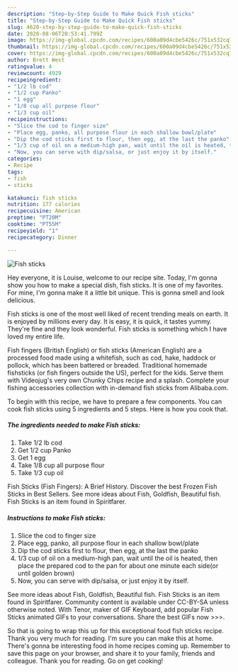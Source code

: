 ```yaml
---
description: "Step-by-Step Guide to Make Quick Fish sticks"
title: "Step-by-Step Guide to Make Quick Fish sticks"
slug: 4620-step-by-step-guide-to-make-quick-fish-sticks
date: 2020-08-06T20:53:41.799Z
image: https://img-global.cpcdn.com/recipes/600a09d4cbe5426c/751x532cq70/fish-sticks-recipe-main-photo.jpg
thumbnail: https://img-global.cpcdn.com/recipes/600a09d4cbe5426c/751x532cq70/fish-sticks-recipe-main-photo.jpg
cover: https://img-global.cpcdn.com/recipes/600a09d4cbe5426c/751x532cq70/fish-sticks-recipe-main-photo.jpg
author: Brett West
ratingvalue: 4
reviewcount: 4929
recipeingredient:
- "1/2 lb cod"
- "1/2 cup Panko"
- "1 egg"
- "1/8 cup all purpose flour"
- "1/3 cup oil"
recipeinstructions:
- "Slice the cod to finger size"
- "Place egg, panko, all purpose flour in each shallow bowl/plate"
- "Dip the cod sticks first to flour, then egg, at the last the panko"
- "1/3 cup of oil on a medium-high pan, wait until the oil is heated, then place the prepared cod to the pan for about one minute each side(or until golden brown)"
- "Now, you can serve with dip/salsa, or just enjoy it by itself."
categories:
- Recipe
tags:
- fish
- sticks

katakunci: fish sticks 
nutrition: 177 calories
recipecuisine: American
preptime: "PT20M"
cooktime: "PT55M"
recipeyield: "1"
recipecategory: Dinner

---
```



![Fish sticks](https://img-global.cpcdn.com/recipes/600a09d4cbe5426c/751x532cq70/fish-sticks-recipe-main-photo.jpg)

Hey everyone, it is Louise, welcome to our recipe site. Today, I'm gonna show you how to make a special dish, fish sticks. It is one of my favorites. For mine, I'm gonna make it a little bit unique. This is gonna smell and look delicious.

Fish sticks is one of the most well liked of recent trending meals on earth. It is enjoyed by millions every day. It is easy, it is quick, it tastes yummy. They're fine and they look wonderful. Fish sticks is something which I have loved my entire life.

Fish fingers (British English) or fish sticks (American English) are a processed food made using a whitefish, such as cod, hake, haddock or pollock, which has been battered or breaded. Traditional homemade fishsticks (or fish fingers outside the US), perfect for the kids. Serve them with Videojug&#39;s very own Chunky Chips recipe and a splash. Complete your fishing accessories collection with in-demand fish sticks from Alibaba.com.


To begin with this recipe, we have to prepare a few components. You can cook fish sticks using 5 ingredients and 5 steps. Here is how you cook that.

<!--inarticleads1-->

##### The ingredients needed to make Fish sticks:

1. Take 1/2 lb cod
1. Get 1/2 cup Panko
1. Get 1 egg
1. Take 1/8 cup all purpose flour
1. Take 1/3 cup oil


Fish Sticks (Fish Fingers): A Brief History. Discover the best Frozen Fish Sticks in Best Sellers. See more ideas about Fish, Goldfish, Beautiful fish. Fish Sticks is an item found in Spiritfarer. 

<!--inarticleads2-->

##### Instructions to make Fish sticks:

1. Slice the cod to finger size
1. Place egg, panko, all purpose flour in each shallow bowl/plate
1. Dip the cod sticks first to flour, then egg, at the last the panko
1. 1/3 cup of oil on a medium-high pan, wait until the oil is heated, then place the prepared cod to the pan for about one minute each side(or until golden brown)
1. Now, you can serve with dip/salsa, or just enjoy it by itself.


See more ideas about Fish, Goldfish, Beautiful fish. Fish Sticks is an item found in Spiritfarer. Community content is available under CC-BY-SA unless otherwise noted. With Tenor, maker of GIF Keyboard, add popular Fish Sticks animated GIFs to your conversations. Share the best GIFs now &gt;&gt;&gt;. 

So that is going to wrap this up for this exceptional food fish sticks recipe. Thank you very much for reading. I'm sure you can make this at home. There's gonna be interesting food in home recipes coming up. Remember to save this page on your browser, and share it to your family, friends and colleague. Thank you for reading. Go on get cooking!
